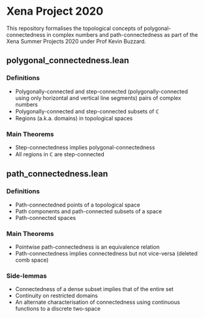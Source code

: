 # Xena Project 2020

This repository formalises the topological concepts of polygonal-connectedness in complex numbers and path-connectedness as part of the Xena Summer Projects 2020 under Prof Kevin Buzzard.

## polygonal_connectedness.lean

### Definitions

- Polygonally-connected and step-connected (polygonally-connected using only horizontal and vertical line segments) pairs of complex numbers
- Polygonally-connected and step-connected subsets of ℂ
- Regions (a.k.a. domains) in topological spaces

### Main Theorems

- Step-connectedness implies polygonal-connectedness
- All regions in ℂ are step-connected

## path_connectedness.lean

### Definitions

- Path-connectedned points of a topological space
- Path components and path-connected subsets of a space
- Path-connected spaces

### Main Theorems

- Pointwise path-connectedness is an equivalence relation
- Path-connectedness implies connectedness but not vice-versa (deleted comb space)

### Side-lemmas

- Connectedness of a dense subset implies that of the entire set
- Continuity on restricted domains
- An alternate characterisation of connectedness using continuous functions to a discrete two-space
